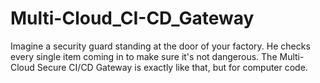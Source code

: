 # Multi-Cloud_CI-CD_Gateway
Imagine a security guard standing at the door of your factory. He checks every single item coming in to make sure it's not dangerous.  The Multi-Cloud Secure CI/CD Gateway is exactly like that, but for computer code.
